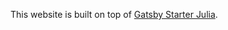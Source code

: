 This website is built on top of [Gatsby Starter Julia](https://www.gatsbyjs.com/starters/niklasmtj/gatsby-starter-julia). 
